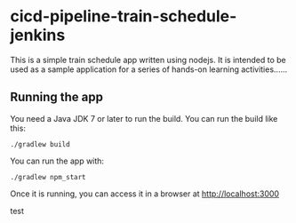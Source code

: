 # cicd-pipeline-train-schedule-jenkins

This is a simple train schedule app written using nodejs. It is intended to be used as a sample application for a series of hands-on learning activities......

## Running the app

You need a Java JDK 7 or later to run the build. You can run the build like this:

    ./gradlew build

You can run the app with:

    ./gradlew npm_start

Once it is running, you can access it in a browser at [http://localhost:3000](http://localhost:3000)

test
